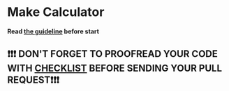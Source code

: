 # Make Calculator
**Read [the guideline](https://github.com/mate-academy/js_task-guideline/blob/master/README.md) before start**

## ❗️❗️❗️ DON'T FORGET TO PROOFREAD YOUR CODE WITH [CHECKLIST](https://github.com/MariannaBo/js_advanced_calculator/blob/master/checklist.md) BEFORE SENDING YOUR PULL REQUEST❗️❗️❗️
